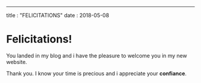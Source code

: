 ---
title : "FELICITATIONS"
date : 2018-05-08

# Felicitations!

You landed in my blog and i have the pleasure to welcome you in my new website.

Thank you. I know your time is precious and i appreciate your **confiance**.
